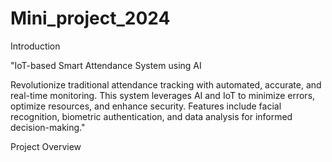 # Mini_project_2024

Introduction 

"IoT-based Smart Attendance System using AI

Revolutionize traditional attendance tracking with automated, accurate, and real-time monitoring. This system leverages AI and IoT to minimize errors, optimize resources, and enhance security. Features include facial recognition, biometric authentication, and data analysis for informed decision-making."

Project Overview

